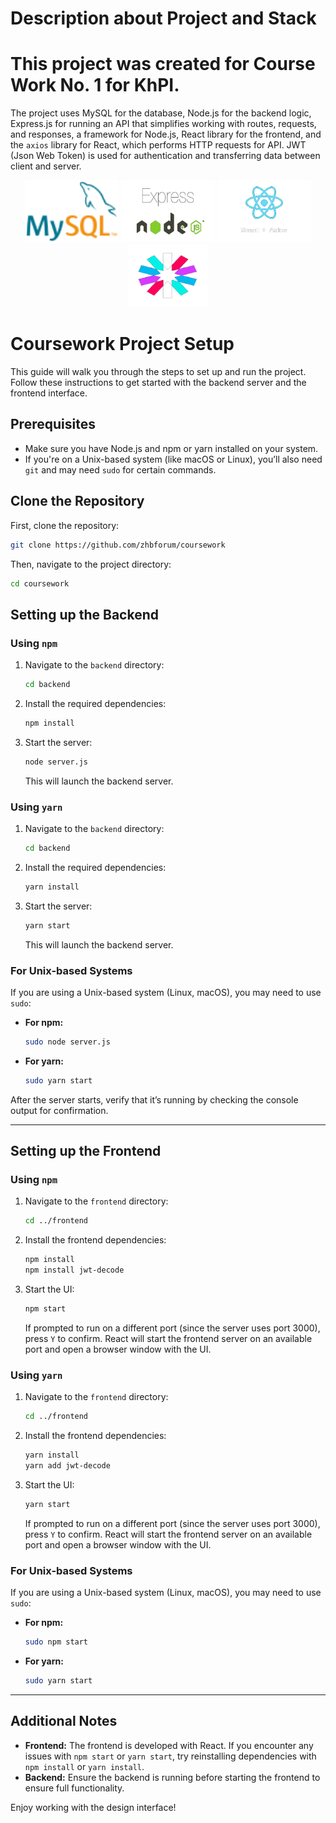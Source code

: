 
# Description about Project and Stack 

# This project was created for Course Work No. 1 for KhPI. 

The project uses MySQL for the database, 
Node.js for the backend logic, 
Express.js for running an API that simplifies working with routes, requests, and responses, a framework for Node.js, 
React library for the frontend, 
and the `axios` library for React, which performs HTTP requests for API. 
JWT (Json Web Token) is used for authentication and transferring data between client and server.

<p align="center">
  <img src="rep_photos/90px-MySQL_logo.svg.png" alt="MySQL Logo" width="150" height="100"/>
  <img src="rep_photos/image_no_background.png" alt="Node.js Logo" width="150" height="100"/>
  <img src="rep_photos/image_react_no_background_v2.png" alt="React Logo" width="150" height="100"/>
  <img src="rep_photos/image_no_background (2).png" alt="JWT Logo" width="130" height="100"/>
</p>

# Coursework Project Setup

This guide will walk you through the steps to set up and run the project. Follow these instructions to get started with the backend server and the frontend interface.

## Prerequisites

- Make sure you have Node.js and npm or yarn installed on your system.
- If you're on a Unix-based system (like macOS or Linux), you’ll also need `git` and may need `sudo` for certain commands.

## Clone the Repository

First, clone the repository:

```bash
git clone https://github.com/zhbforum/coursework
```

Then, navigate to the project directory:

```bash
cd coursework
```

## Setting up the Backend

### Using `npm`

1. Navigate to the `backend` directory:

   ```bash
   cd backend
   ```

2. Install the required dependencies:

   ```bash
   npm install
   ```

3. Start the server:

   ```bash
   node server.js
   ```

   This will launch the backend server.

### Using `yarn`

1. Navigate to the `backend` directory:

   ```bash
   cd backend
   ```

2. Install the required dependencies:

   ```bash
   yarn install
   ```

3. Start the server:

   ```bash
   yarn start
   ```

   This will launch the backend server.

### For Unix-based Systems

If you are using a Unix-based system (Linux, macOS), you may need to use `sudo`:

- **For npm:**

  ```bash
  sudo node server.js
  ```

- **For yarn:**

  ```bash
  sudo yarn start
  ```

After the server starts, verify that it’s running by checking the console output for confirmation.

---

## Setting up the Frontend

### Using `npm`

1. Navigate to the `frontend` directory:

   ```bash
   cd ../frontend
   ```

2. Install the frontend dependencies:

   ```bash
   npm install
   npm install jwt-decode
   ```

3. Start the UI:

   ```bash
   npm start
   ```

   If prompted to run on a different port (since the server uses port 3000), press `Y` to confirm. React will start the frontend server on an available port and open a browser window with the UI.

### Using `yarn`

1. Navigate to the `frontend` directory:

   ```bash
   cd ../frontend
   ```

2. Install the frontend dependencies:

   ```bash
   yarn install
   yarn add jwt-decode
   ```

3. Start the UI:

   ```bash
   yarn start
   ```

   If prompted to run on a different port (since the server uses port 3000), press `Y` to confirm. React will start the frontend server on an available port and open a browser window with the UI.

### For Unix-based Systems

If you are using a Unix-based system (Linux, macOS), you may need to use `sudo`:

- **For npm:**

  ```bash
  sudo npm start
  ```

- **For yarn:**

  ```bash
  sudo yarn start
  ```

---

## Additional Notes

- **Frontend:** The frontend is developed with React. If you encounter any issues with `npm start` or `yarn start`, try reinstalling dependencies with `npm install` or `yarn install`.
- **Backend:** Ensure the backend is running before starting the frontend to ensure full functionality.

Enjoy working with the design interface!
